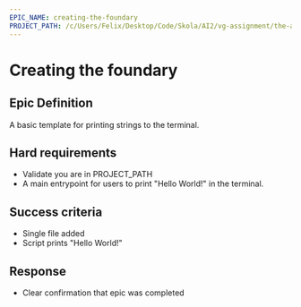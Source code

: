 ```yaml
---
EPIC_NAME: creating-the-foundary
PROJECT_PATH: /c/Users/Felix/Desktop/Code/Skola/AI2/vg-assignment/the-attention-mechanism
---
```


# Creating the foundary

## Epic Definition

A basic template for printing strings to the terminal.


## Hard requirements

- Validate you are in PROJECT_PATH
- A main entrypoint for users to print "Hello World!" in the terminal.


## Success criteria

- Single file added
- Script prints "Hello World!"


## Response

- Clear confirmation that epic was completed